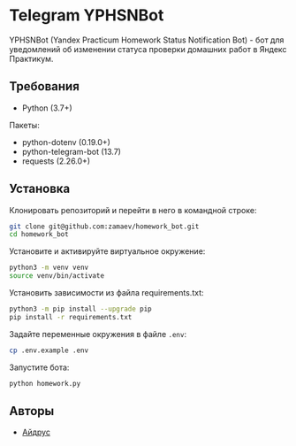 # Telegram YPHSNBot 
YPHSNBot (Yandex Practicum Homework Status Notification Bot) - бот для уведомлений об изменении статуса проверки домашних работ в Яндекс Практикум.

## Требования
- Python (3.7+)

Пакеты:
- python-dotenv (0.19.0+)
- python-telegram-bot (13.7)
- requests (2.26.0+)

## Установка
Клонировать репозиторий и перейти в него в командной строке:
```bash
git clone git@github.com:zamaev/homework_bot.git
cd homework_bot
```
Установите и активируйте виртуальное окружение:
```bash
python3 -m venv venv
source venv/bin/activate
```
Установить зависимости из файла requirements.txt:
```bash
python3 -m pip install --upgrade pip
pip install -r requirements.txt
```
Задайте переменные окружения в файле `.env`:
```bash
cp .env.example .env
```
Запустите бота:
```bash
python homework.py
```

## Авторы
- [Айдрус](https://github.com/zamaev)